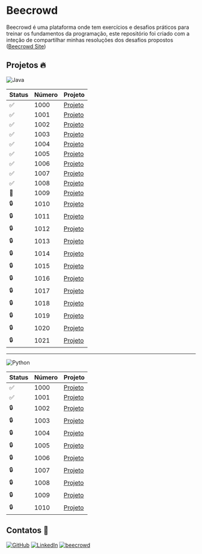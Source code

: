 # Beecrowd

Beecrowd é uma plataforma onde tem exercícios e desafios práticos para treinar os fundamentos da programação, este repositório foi criado com a inteção de compartilhar minhas resoluções dos desafios propostos ([Beecrowd Site](https://judge.beecrowd.com/en))

## Projetos 🔥

![Java](https://img.shields.io/badge/java-%23ED8B00.svg?style=for-the-badge&logo=openjdk&logoColor=white)

| Status | Número | Projeto |
|--------|--------|---------|
|   ✅   |  1000  | [Projeto](https://github.com/carlosvinicius-ai/HackerRank_and_LeetCode/tree/master/beecrowd/Java/1000-hello-world) |
|   ✅   |  1001  | [Projeto](https://github.com/carlosvinicius-ai/HackerRank_and_LeetCode/tree/master/beecrowd/Java/1001-Extremely-Basic) |
|   ✅   |  1002  | [Projeto](https://github.com/carlosvinicius-ai/HackerRank_and_LeetCode/tree/master/beecrowd/Java/1002-area-of-a-Circle) |
|   ✅   |  1003  | [Projeto](https://github.com/carlosvinicius-ai/HackerRank_and_LeetCode/tree/master/beecrowd/Java/1003-simple-sum) |
|   ✅   |  1004  | [Projeto](https://github.com/carlosvinicius-ai/HackerRank_and_LeetCode/tree/master/beecrowd/Java/1004-simple-product) |
|   ✅   |  1005  | [Projeto](https://github.com/carlosvinicius-ai/HackerRank_and_LeetCode/tree/master/beecrowd/Java/1005-avarage-1) |
|   ✅   |  1006  | [Projeto](https://github.com/carlosvinicius-ai/HackerRank_and_LeetCode/tree/master/beecrowd/Java/1006-avarage-2) |
|   ✅   |  1007  | [Projeto](https://github.com/carlosvinicius-ai/HackerRank_and_LeetCode/tree/master/beecrowd/Java/1007-difference) |
|   ✅   |  1008  | [Projeto](https://github.com/carlosvinicius-ai/HackerRank_and_LeetCode/tree/master/beecrowd/Java/1008-salary) |
|   🚧   |  1009  | [Projeto]() |
|   🔒️   |  1010  | [Projeto]() |
|   🔒️   |  1011  | [Projeto]() |
|   🔒️   |  1012  | [Projeto]() |
|   🔒️   |  1013  | [Projeto]() |
|   🔒️   |  1014  | [Projeto]() |
|   🔒️   |  1015  | [Projeto]() |
|   🔒️   |  1016  | [Projeto]() |
|   🔒️   |  1017  | [Projeto]() |
|   🔒️   |  1018  | [Projeto]() |
|   🔒️   |  1019  | [Projeto]() |
|   🔒️   |  1020  | [Projeto]() |
|   🔒️   |  1021  | [Projeto]() |

---

![Python](https://img.shields.io/badge/python-3670A0?style=for-the-badge&logo=python&logoColor=ffdd54)

| Status | Número | Projeto |
|--------|--------|---------|
|   ✅   |  1000  | [Projeto](https://github.com/carlosvinicius-ai/HackerRank_and_LeetCode/blob/master/beecrowd/Python/1000HelloWorld.py) |
|   ✅   |  1001  | [Projeto](https://github.com/carlosvinicius-ai/HackerRank_and_LeetCode/blob/master/beecrowd/Python/1001ExtremelyBasic.py) |
|   🔒️   |  1002  | [Projeto]() |
|   🔒️   |  1003  | [Projeto]() |
|   🔒️   |  1004  | [Projeto]() |
|   🔒️   |  1005  | [Projeto]() |
|   🔒️   |  1006  | [Projeto]() |
|   🔒️   |  1007  | [Projeto]() |
|   🔒️   |  1008  | [Projeto]() |
|   🔒️   |  1009  | [Projeto]() |
|   🔒️   |  1010  | [Projeto]() |


## Contatos 📱

[![GitHub](https://img.shields.io/badge/GitHub-100000?style=for-the-badge&logo=github&logoColor=white)](https://github.com/carlosvinicius-ai)
[![LinkedIn](https://img.shields.io/badge/LinkedIn-0077B5?style=for-the-badge&logo=linkedin&logoColor=white)](https://www.linkedin.com/in/carlosvini/)
[![beecrowd](https://img.shields.io/badge/beecrowd-FFD700?style=for-the-badge&logo=beecrowd&logoColor=black)](https://judge.beecrowd.com/en/profile/1013917)
